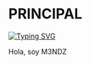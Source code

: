 # PRINCIPAL

[![Typing SVG](https://readme-typing-svg.herokuapp.com?size=25&duration=6500&background=19FFA500&center=true&height=60&lines=M3NDZ)](https://git.io/typing-svg)

Hola, soy M3NDZ
